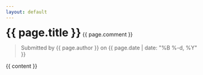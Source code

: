 ```yaml
---
layout: default
---
```

<h1 style="display: inline">{{ page.title }}</h1> {{ page.comment }}
<blockquote>Submitted by {{ page.author }} on {{ page.date | date: "%B %-d, %Y" }}</blockquote>
<div>{{ content }}</div>
